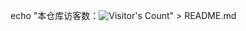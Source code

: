 
echo "本仓库访客数：![Visitor's Count](https://profile-counter.glitch.me/hero1898_tv/count.svg)" > README.md
